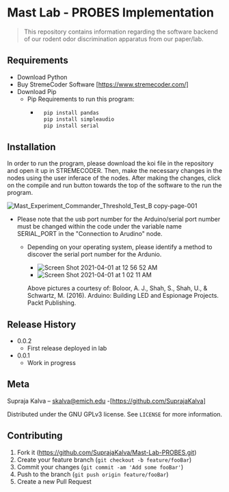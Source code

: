 
# Mast Lab - PROBES Implementation 
> This repository contains information regarding the software backend of our rodent odor discrimination apparatus from our paper/lab.

## Requirements

- Download Python
- Buy StremeCoder Software [https://www.stremecoder.com/]
- Download Pip
  - Pip Requirements to run this program:
    - ```sh
        pip install pandas
        pip install simpleaudio
        pip install serial
      ``` 

## Installation

In order to run the program, please download the koi file in the repository and open it up in STREMECODER. Then, make the necessary changes in the nodes using the user inferace of the nodes. After making the changes, click on the compile and run button towards the top of the software to the run the program. 

![Mast_Experiment_Commander_Threshold_Test_B copy-page-001](https://user-images.githubusercontent.com/17326018/113245811-b2066000-9285-11eb-9982-2ef55fdcb56a.jpg)

- Please note that the usb port number for the Arduino/serial port number must be changed within the code under the variable name SERIAL_PORT in the "Connection to Arudino" node.
  - Depending on your operating system, please identify a method to discover the serial port number for the Ardunio.
    - ![Screen Shot 2021-04-01 at 12 56 52 AM](https://user-images.githubusercontent.com/17326018/113245835-c185a900-9285-11eb-80ca-790ac62fa5ac.png)
    - ![Screen Shot 2021-04-01 at 1 02 11 AM](https://user-images.githubusercontent.com/17326018/113245910-ebd76680-9285-11eb-8269-a745a0c74e5d.png)
 
    Above pictures a courtesy of: Boloor, A. J., Shah, S., Shah, U., & Schwartz, M. (2016). Arduino: Building LED and Espionage Projects. Packt Publishing.


## Release History

* 0.0.2
    * First release deployed in lab
* 0.0.1
    * Work in progress

## Meta

Supraja Kalva – skalva@emich.edu -[https://github.com/SuprajaKalva]

Distributed under the GNU GPLv3 license. See ``LICENSE`` for more information.


## Contributing

1. Fork it (<https://github.com/SuprajaKalva/Mast-Lab-PROBES.git>)
2. Create your feature branch (`git checkout -b feature/fooBar`)
3. Commit your changes (`git commit -am 'Add some fooBar'`)
4. Push to the branch (`git push origin feature/fooBar`)
5. Create a new Pull Request

